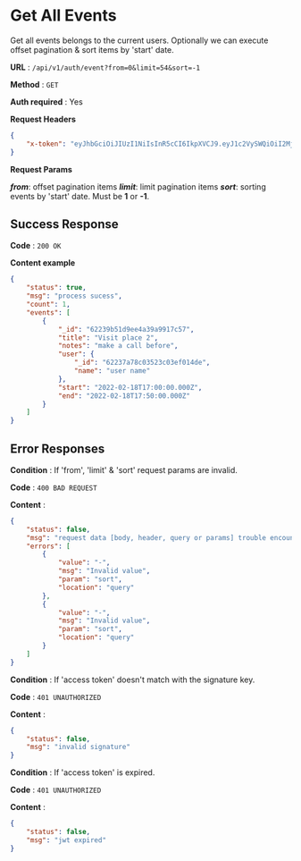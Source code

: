 # Get All Events

Get all events belongs to the current users. Optionally we can execute offset pagination & sort items by 'start' date.

**URL** : `/api/v1/auth/event?from=0&limit=54&sort=-1`

**Method** : `GET`

**Auth required** : Yes

**Request Headers** 
```json
{
    "x-token": "eyJhbGciOiJIUzI1NiIsInR5cCI6IkpXVCJ9.eyJ1c2VySWQiOiI2MjIzN2E3OGMwMzUyM2MwM2VmMDE0ZGUiLCJpYXQiOjE2NDY0OTk3MDAsImV4cCI6MTY0NjQ5OTc2MH0.pmfaumTcfKFP3Lgf82RWpo1Cd6_aAVcfVy9SRHpInxk",
}
```

**Request Params**

***from***: offset pagination items
***limit***: limit pagination items
***sort***: sorting events by 'start' date. Must be **1** or **-1**.

## Success Response

**Code** : `200 OK`

**Content example**

```json
{
    "status": true,
    "msg": "process sucess",
    "count": 1,
    "events": [
        {
            "_id": "62239b51d9ee4a39a9917c57",
            "title": "Visit place 2",
            "notes": "make a call before",
            "user": {
                "_id": "62237a78c03523c03ef014de",
                "name": "user name"
            },
            "start": "2022-02-18T17:00:00.000Z",
            "end": "2022-02-18T17:50:00.000Z"
        }
    ]
}
```

## Error Responses

**Condition** : If 'from', 'limit' & 'sort' request params are invalid.

**Code** : `400 BAD REQUEST`

**Content** :

```json
{
    "status": false,
    "msg": "request data [body, header, query or params] trouble encountered",
    "errors": [
        {
            "value": "-",
            "msg": "Invalid value",
            "param": "sort",
            "location": "query"
        },
        {
            "value": "-",
            "msg": "Invalid value",
            "param": "sort",
            "location": "query"
        }
    ]
}
```

**Condition** : If 'access token' doesn't match with the signature key.

**Code** : `401 UNAUTHORIZED`

**Content** :

```json
{
    "status": false,
    "msg": "invalid signature"
}
```

**Condition** : If 'access token' is expired.

**Code** : `401 UNAUTHORIZED`

**Content** :

```json
{
    "status": false,
    "msg": "jwt expired"
}
```
